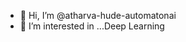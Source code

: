 - 👋 Hi, I’m @atharva-hude-automatonai
- 👀 I’m interested in ...Deep Learning 

<!---
atharva-hude-automatonai/atharva-hude-automatonai is a ✨ special ✨ repository because its `README.md` (this file) appears on your GitHub profile.
You can click the Preview link to take a look at your changes.
--->
